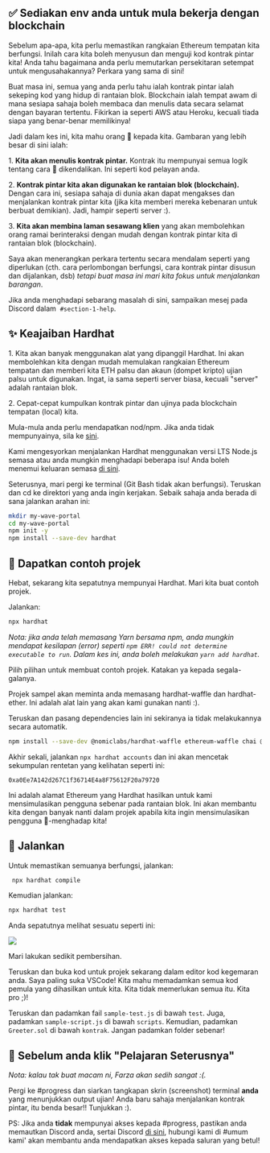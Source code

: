 ## ✅ Sediakan env anda untuk mula bekerja dengan blockchain

Sebelum apa-apa, kita perlu memastikan rangkaian Ethereum tempatan kita berfungsi. Inilah cara kita boleh menyusun dan menguji kod kontrak pintar kita! Anda tahu bagaimana anda perlu memutarkan persekitaran setempat untuk mengusahakannya? Perkara yang sama di sini!

Buat masa ini, semua yang anda perlu tahu ialah kontrak pintar ialah sekeping kod yang hidup di rantaian blok. Blockchain ialah tempat awam di mana sesiapa sahaja boleh membaca dan menulis data secara selamat dengan bayaran tertentu. Fikirkan ia seperti AWS atau Heroku, kecuali tiada siapa yang benar-benar memilikinya!

Jadi dalam kes ini, kita mahu orang 👋 kepada kita. Gambaran yang lebih besar di sini ialah:

1\. **Kita akan menulis kontrak pintar.** Kontrak itu mempunyai semua logik tentang cara 👋 dikendalikan. Ini seperti kod pelayan anda.

2\. **Kontrak pintar kita akan digunakan ke rantaian blok (blockchain).** Dengan cara ini, sesiapa sahaja di dunia akan dapat mengakses dan menjalankan kontrak pintar kita (jika kita memberi mereka kebenaran untuk berbuat demikian). Jadi, hampir seperti server :).

3\. **Kita akan membina laman sesawang klien** yang akan membolehkan orang ramai berinteraksi dengan mudah dengan kontrak pintar kita di rantaian blok (blockchain).

Saya akan menerangkan perkara tertentu secara mendalam seperti yang diperlukan (cth. cara perlombongan berfungsi, cara kontrak pintar disusun dan dijalankan, dsb) _tetapi buat masa ini mari kita fokus untuk menjalankan barangan_.

Jika anda menghadapi sebarang masalah di sini, sampaikan mesej pada Discord dalam  `#section-1-help`.

## ✨ Keajaiban Hardhat

1\. Kita akan banyak menggunakan alat yang dipanggil Hardhat. Ini akan membolehkan kita dengan mudah memulakan rangkaian Ethereum tempatan dan memberi kita ETH palsu dan akaun (dompet kripto) ujian palsu untuk digunakan. Ingat, ia sama seperti server biasa, kecuali "server" adalah rantaian blok.

2\. Cepat-cepat kumpulkan kontrak pintar dan ujinya pada blockchain tempatan (local) kita.

Mula-mula anda perlu mendapatkan nod/npm. Jika anda tidak mempunyainya, sila ke [sini](https://hardhat.org/tutorial/setting-up-the-environment.html).

Kami mengesyorkan menjalankan Hardhat menggunakan versi LTS Node.js semasa atau anda mungkin menghadapi beberapa isu! Anda boleh menemui keluaran semasa [di sini](https://nodejs.org/en/about/releases/).

Seterusnya, mari pergi ke terminal (Git Bash tidak akan berfungsi). Teruskan dan cd ke direktori yang anda ingin kerjakan. Sebaik sahaja anda berada di sana jalankan arahan ini:

```bash
mkdir my-wave-portal
cd my-wave-portal
npm init -y
npm install --save-dev hardhat
```

## 👏 Dapatkan contoh projek

Hebat, sekarang kita sepatutnya mempunyai Hardhat. Mari kita buat contoh projek.

Jalankan:

```bash
npx hardhat
```

_Nota: jika anda telah memasang Yarn bersama npm, anda mungkin mendapat kesilapan (error) seperti `npm ERR! could not determine executable to run`. Dalam kes ini, anda boleh melakukan `yarn add hardhat`._

Pilih pilihan untuk membuat contoh projek. Katakan ya kepada segala-galanya.

Projek sampel akan meminta anda memasang hardhat-waffle dan hardhat-ether. Ini adalah alat lain yang akan kami gunakan nanti :).

Teruskan dan pasang dependencies lain ini sekiranya ia tidak melakukannya secara automatik.

```bash
npm install --save-dev @nomiclabs/hardhat-waffle ethereum-waffle chai @nomiclabs/hardhat-ethers ethers
```

Akhir sekali, jalankan `npx hardhat accounts` dan ini akan mencetak sekumpulan rentetan yang kelihatan seperti ini:

`0xa0Ee7A142d267C1f36714E4a8F75612F20a79720`

Ini adalah alamat Ethereum yang Hardhat hasilkan untuk kami mensimulasikan pengguna sebenar pada rantaian blok. Ini akan membantu kita dengan banyak nanti dalam projek apabila kita ingin mensimulasikan pengguna 👋-menghadap kita!

## 🌟 Jalankan

Untuk memastikan semuanya berfungsi, jalankan:

```bash
 npx hardhat compile
```

Kemudian jalankan:

```bash
npx hardhat test
```

Anda sepatutnya melihat sesuatu seperti ini:

![](https://i.imgur.com/rjPvls0.png)

Mari lakukan sedikit pembersihan.

Teruskan dan buka kod untuk projek sekarang dalam editor kod kegemaran anda. Saya paling suka VSCode! Kita mahu memadamkan semua kod pemula yang dihasilkan untuk kita. Kita tidak memerlukan semua itu. Kita pro ;)!

Teruskan dan padamkan fail `sample-test.js` di bawah `test`. Juga, padamkan `sample-script.js` di bawah `scripts`. Kemudian, padamkan `Greeter.sol` di bawah `kontrak`. Jangan padamkan folder sebenar!

## 🚨 Sebelum anda klik "Pelajaran Seterusnya"

_Nota: kalau tak buat macam ni, Farza akan sedih sangat :(._

Pergi ke #progress dan siarkan tangkapan skrin (screenshot) terminal **anda** yang menunjukkan output ujian! Anda baru sahaja menjalankan kontrak pintar, itu benda besar!! Tunjukkan :).

PS: Jika anda **tidak** mempunyai akses kepada #progress, pastikan anda memautkan Discord anda, sertai Discord [di sini](https://discord.gg/mXDqs6Ubcc), hubungi kami di #umum kami' akan membantu anda mendapatkan akses kepada saluran yang betul!

